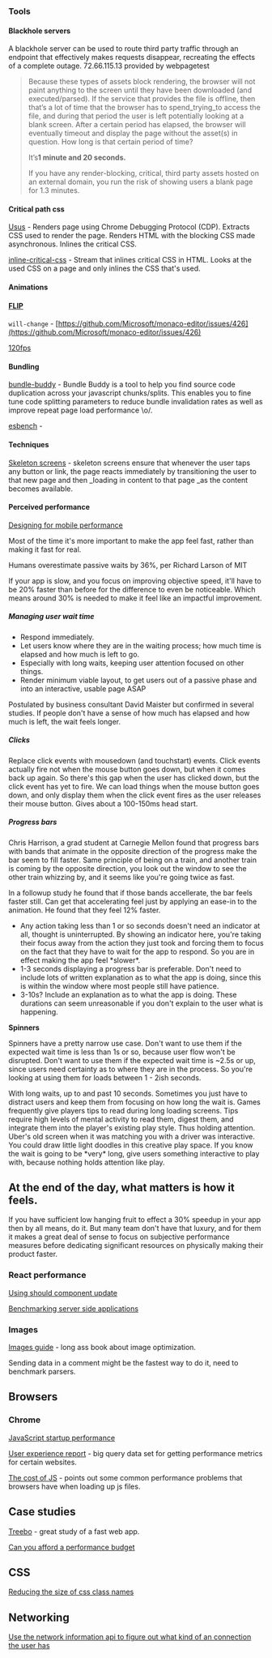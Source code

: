 ### Tools

#### Blackhole servers

A blackhole server can be used to route third party traffic through an endpoint that effectively makes requests disappear, recreating the effects of a complete outage. 72.66.115.13 provided by webpagetest

> Because these types of assets block rendering, the browser will not paint anything to the screen until they have been downloaded \(and executed/parsed\). If the service that provides the file is offline, then that’s a lot of time that the browser has to spend\_trying\_to access the file, and during that period the user is left potentially looking at a blank screen. After a certain period has elapsed, the browser will eventually timeout and display the page without the asset\(s\) in question. How long is that certain period of time?
>
> It’s**1 minute and 20 seconds.**
>
> If you have any render-blocking, critical, third party assets hosted on an external domain, you run the risk of showing users a blank page for 1.3 minutes.

#### Critical path css

[Usus](https://github.com/gajus/usus) - Renders page using Chrome Debugging Protocol \(CDP\). Extracts CSS used to render the page. Renders HTML with the blocking CSS made asynchronous. Inlines the critical CSS.

[inline-critical-css](https://github.com/yoshuawuyts/inline-critical-css) - Stream that inlines critical CSS in HTML. Looks at the used CSS on a page and only inlines the CSS that's used.

#### Animations

#### [FLIP](https://aerotwist.com/blog/flip-your-animations/)

`will-change` - [https://github.com/Microsoft/monaco-editor/issues/426](https://github.com/Microsoft/monaco-editor/issues/426)

[120fps](https://dassur.ma/things/120fps/)

#### Bundling

[bundle-buddy](https://github.com/samccone/bundle-buddy) - Bundle Buddy is a tool to help you find source code duplication across your javascript chunks/splits. This enables you to fine tune code splitting parameters to reduce bundle invalidation rates as well as improve repeat page load performance \o/.

[esbench](https://esbench.com/) -

#### Techniques

[Skeleton screens](https://medium.com/@owencm/reactive-web-design-the-secret-to-building-web-apps-that-feel-amazing-b5cbfe9b7c50) - skeleton screens ensure that whenever the user taps any button or link, the page reacts immediately by transitioning the user to that new page and then \_loading in content to that page \_as the content becomes available.

#### Perceived performance

[Designing for mobile performance](http://www.awwwards.org/brainfood-mobile-performance-vol3.pdf)

Most of the time it's more important to make the app feel fast, rather than making it fast for real.

Humans overestimate passive waits by 36%, per Richard Larson of MIT

If your app is slow, and you focus on improving objective speed, it'll have to be 20% faster than before for the difference to even be noticeable. Which means around 30% is needed to make it feel like an impactful improvement.

##### Managing user wait time

* Respond immediately.
* Let users know where they are in the waiting process; how much time is elapsed and how much is left to go.
* Especially with long waits, keeping user attention focused on other things.
* Render minimum viable layout, to get users out of a passive phase and into an interactive, usable page ASAP

Postulated by business consultant David Maister but confirmed in several studies. If people don't have a sense of how much has elapsed and how much is left, the wait feels longer.

##### Clicks

Replace click events with mousedown \(and touchstart\) events. Click events actually fire not when the mouse button goes down, but when it comes back up again. So there's this gap when the user has clicked down, but the click event has yet to fire. We can load things when the mouse button goes down, and only display them when the click event fires as the user releases their mouse button. Gives about a 100-150ms head start.

##### Progress bars

Chris Harrison, a grad student at Carnegie Mellon found that progress bars with bands that animate in the opposite direction of the progress make the bar seem to fill faster. Same principle of being on a train, and another train is coming by the opposite direction, you look out the window to see the other train whizzing by, and it seems like you're going twice as fast.

In a followup study he found that if those bands accellerate, the bar feels faster still. Can get that accelerating feel just by applying an ease-in to the animation. He found that they feel 12% faster.

* Any action taking less than 1 or so seconds doesn't need an indicator at all, thought is uninterrupted. By showing an indicator here, you're taking their focus away from the action they just took and forcing them to focus on the fact that they have to wait for the app to respond. So you are in effect making the app feel \*slower\*.
* 1-3 seconds displaying a progress bar is preferable. Don't need to include lots of written explanation as to what the app is doing, since this is within the window where most people still have patience.
* 3-10s? Include an explanation as to what the app is doing. These durations can seem unreasonable if you don't explain to the user what is happening.

**Spinners**

Spinners have a pretty narrow use case. Don't want to use them if the expected wait time is less than 1s or so, because user flow won't be disrupted. Don't want to use them if the expected wait time is ~2.5s or up, since users need certainty as to where they are in the process. So you're looking at using them for loads between 1 - 2ish seconds.

With long waits, up to and past 10 seconds. Sometimes you just have to distract users and keep them from focusing on how long the wait is. Games frequently give players tips to read during long loading screens. Tips require high levels of mental activity to read them, digest them, and integrate them into the player's existing play style. Thus holding attention. Uber's old screen when it was matching you with a driver was interactive. You could draw little light doodles in this creative play space. If you know the wait is going to be \*very\* long, give users something interactive to play with, because nothing holds attention like play.

## At the end of the day, what matters is how it feels.

If you have sufficient low hanging fruit to effect a 30% speedup in your app then by all means, do it. But many team don't have that luxury, and for them it makes a great deal of sense to focus on subjective performance measures before dedicating significant resources on physically making their product faster.

### React performance

[Using should component update](https://medium.com/@alexandereardon/performance-optimisations-for-react-applications-b453c597b191)

[Benchmarking server side applications](https://davidea.st/articles/measuring-server-side-rendering-performance-is-tricky)

### Images

[Images guide](https://images.guide/) - long ass book about image optimization.

Sending data in a comment might be the fastest way to do it, need to benchmark parsers.

## Browsers

### Chrome

[JavaScript startup performance](https://medium.com/reloading/javascript-start-up-performance-69200f43b201)

[User experience report](https://developers.google.com/web/tools/chrome-user-experience-report/) - big query data set for getting performance metrics for certain websites.

[The cost of JS](https://medium.com/dev-channel/the-cost-of-javascript-84009f51e99e) - points out some common performance problems that browsers have when loading up js files.

## Case studies

[Treebo](https://medium.com/dev-channel/treebo-a-react-and-preact-progressive-web-app-performance-case-study-5e4f450d5299) - great study of a fast web app.

[Can you afford a performance budget](https://infrequently.org/2017/10/can-you-afford-it-real-world-web-performance-budgets/)

## CSS

[Reducing the size of css class names](https://medium.freecodecamp.org/reducing-css-bundle-size-70-by-cutting-the-class-names-and-using-scope-isolation-625440de600b)

## Networking

[Use the network information api to figure out what kind of an connection the user has](https://googlechrome.github.io/samples/network-information/)



